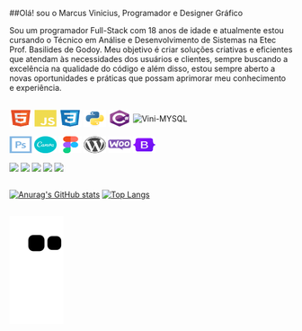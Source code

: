 ##Olá! sou o Marcus Vinicius, Programador e Designer Gráfico

Sou um programador Full-Stack com 18 anos de idade e atualmente estou cursando o Técnico em Análise e Desenvolvimento de Sistemas na Etec Prof. Basilides de Godoy.
Meu objetivo é criar soluções criativas e eficientes que atendam às necessidades dos usuários e clientes, sempre buscando a excelência na qualidade do código e além disso, estou sempre aberto a novas oportunidades e práticas que possam aprimorar meu conhecimento e experiência.

<div style="display: inline_block"> <br>
  <img align="center" alt="Vini-HTML" height="30" width="40" src="https://raw.githubusercontent.com/devicons/devicon/master/icons/html5/html5-original.svg">
  <img align="center" alt="Vini-Js" height="30" width="40" src="https://raw.githubusercontent.com/devicons/devicon/master/icons/javascript/javascript-plain.svg">
  <img align="center" alt="Vini-CSS" height="30" width="40" src="https://raw.githubusercontent.com/devicons/devicon/master/icons/css3/css3-original.svg">
  <img align="center" alt="Vini-Python" height="30" width="40" src="https://raw.githubusercontent.com/devicons/devicon/master/icons/python/python-original.svg">
  <img align="center" alt="Vini-Csharp" height="30" width="40" src="https://raw.githubusercontent.com/devicons/devicon/master/icons/csharp/csharp-original.svg">
  <img align="center" alt="Vini-MYSQL" height="30" width="40" src="https://cdn.jsdelivr.net/gh/devicons/devicon/icons/mysql/mysql-original.svg">
</div>
<div style="display: inline_block"> <br>
  <img align="center" alt="Vini-Photoshop" height="30" width="40" src="https://raw.githubusercontent.com/devicons/devicon/master/icons/photoshop/photoshop-line.svg">
  <img align="center" alt="Vini-Canva" height="30" width="40" src="https://raw.githubusercontent.com/devicons/devicon/master/icons/canva/canva-original.svg">
  <img align="center" alt="Vini-Figma" height="30" width="40" src="https://raw.githubusercontent.com/devicons/devicon/master/icons/figma/figma-original.svg">
  <img align="center" alt="Vini-WordPress" height="30" width="40" src="https://raw.githubusercontent.com/devicons/devicon/master/icons/wordpress/wordpress-plain.svg"> 
  <img align="center" alt="Vini-Woocommerce" height="30" width="40" src="https://raw.githubusercontent.com/devicons/devicon/master/icons/woocommerce/woocommerce-original.svg"> 
  <img align="center" alt="Vini-Bootstrap" height="30" width="40" src="https://raw.githubusercontent.com/devicons/devicon/master/icons/bootstrap/bootstrap-original.svg"> 
</div>

<div style="display: inline_block">
  <br>
  <a href = "https://wa.me/5511981996294"><img src="https://img.shields.io/badge/WhatsApp-25D366?style=for-the-badge&logo=whatsapp&logoColor=white" target="_blank"></a> 
  <a href="https://www.instagram.com/ops_aguiaar" target="_blank"><img src="https://img.shields.io/badge/Instagram-%23E4405F?style=for-the-badge&logo=instagram&logoColor=white" target="_blank"></a>
  <a href="https://www.linkedin.com/in/marcus-vinicius-paixao" target="_blank"><img src="https://img.shields.io/badge/LinkedIn-%230077B5?style=for-the-badge&logo=linkedin&logoColor=white" target="_blank"></a>
  <a href = "mailto:marcuspaixao0@gmail.com"><img src="https://img.shields.io/badge/Gmail-D14836?style=for-the-badge&logo=gmail&logoColor=white" target="_blank"></a>
  <a href = "https://marcuspaixao.com.br"><img src="https://img.shields.io/badge/WordPress-006E93?style=for-the-badge&logo=wordpress&logoColor=white" target="_blank"></a>
</div>

##
<div>
  
<a href="https://github.com/Vini1404">![Anurag's GitHub stats](https://github-readme-stats.vercel.app/api?username=Vini1404&show_icons=true&theme=midnight-purple)</a>
<a href="https://github.com/Vini1404?tab=repositories">![Top Langs](https://github-readme-stats.vercel.app/api/top-langs/?username=Vini1404&layout=compact&theme=midnight-purple)</a>
  
</div>

<div>
  <a href="https://github.com/Vini1404">
</div>

##



  ![Snake animation](https://raw.githubusercontent.com/Vini1404/Vini1404/output/github-contribution-grid-snake.svg)
